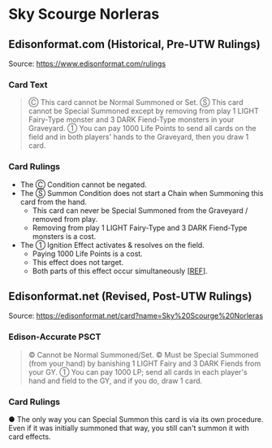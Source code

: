 # Sky Scourge Norleras

## Edisonformat.com (Historical, Pre-UTW Rulings)

Source: https://www.edisonformat.com/rulings

### Card Text

> Ⓒ This card cannot be Normal Summoned or Set. Ⓢ This card cannot be Special Summoned except by removing from play 1 LIGHT Fairy-Type monster and 3 DARK Fiend-Type monsters in your Graveyard. ① You can pay 1000 Life Points to send all cards on the field and in both players' hands to the Graveyard, then you draw 1 card.

### Card Rulings

*   The Ⓒ Condition cannot be negated.
*   The Ⓢ Summon Condition does not start a Chain when Summoning this card from the hand.
    *   This card can never be Special Summoned from the Graveyard / removed from play.
    *   Removing from play 1 LIGHT Fairy-Type and 3 DARK Fiend-Type monsters is a cost.
*   The ① Ignition Effect activates & resolves on the field.
    *   Paying 1000 Life Points is a cost.
    *   This effect does not target.
    *   Both parts of this effect occur simultaneously \[[REF](https://yugioh.fandom.com/wiki/Forum:Peten_vs._Norleras)\].

## Edisonformat.net (Revised, Post-UTW Rulings)

Source: https://edisonformat.net/card?name=Sky%20Scourge%20Norleras

### Edison-Accurate PSCT

> © Cannot be Normal Summoned/Set.
> © Must be Special Summoned (from your hand) by banishing 1 LIGHT Fairy and 3 DARK Fiends from your GY.
> ① You can pay 1000 LP; send all cards in each player's hand and field to the GY, and if you do, draw 1 card.

### Card Rulings

● The only way you can Special Summon this card is via its own procedure.
Even if it was initially summoned that way, you still can't summon it with card effects.
            